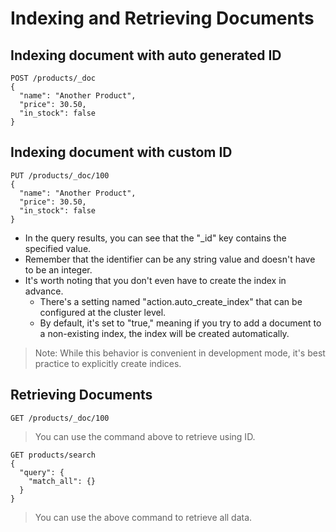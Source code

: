 # Indexing and Retrieving Documents

## Indexing document with auto generated ID
```
POST /products/_doc
{
  "name": "Another Product",
  "price": 30.50,
  "in_stock": false
}
```

## Indexing document with custom ID
```
PUT /products/_doc/100
{
  "name": "Another Product",
  "price": 30.50,
  "in_stock": false
}
```

- In the query results, you can see that the "_id" key contains the specified value.
- Remember that the identifier can be any string value and doesn't have to be an integer.
- It's worth noting that you don't even have to create the index in advance.
    - There's a setting named "action.auto_create_index" that can be configured at the cluster level.
    - By default, it's set to "true," meaning if you try to add a document to a non-existing index, the index will be created automatically.
> Note: While this behavior is convenient in development mode, it's best practice to explicitly create indices.

## Retrieving Documents
```
GET /products/_doc/100
```
> You can use the command above to retrieve using ID.

```
GET products/search 
{
  "query": {
    "match_all": {}
  }
}
```
> You can use the above command to retrieve all data.